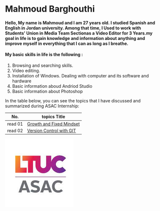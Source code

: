 # Mahmoud Barghouthi
#### Hello, My name is Mahmoud and I am 27 years old. I studied Spanish and English in Jordan university. Among that time, I Used to work with Students' Union in Media Team Sectionas a Video Editor for 3 Years.my goal in life is to gain knowledge and information about anything and improve myself in everything that I can as long as I breathe.

#### My basic skills in life is the following :
1. Browsing and searching skills.
2. Video editing.
3. Installation of Windows. Dealing with computer and its software and hardware
4. Basic information aboud Andriod Studio 
5. Basic information about Photoshop

In the table below, you can see the topics that I have discussed and summarized during ASAC Internship:

No. | topics Title
------ | ------
read 01 | [Growth and Fixed Mindset](read01.md)
read 02 | [Version Control with GIT](read02.md)

![ASAC](ASAC.jpg)